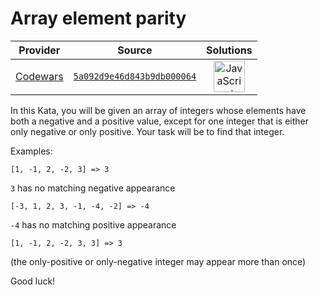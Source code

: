 [_metadata_:generated]: - "true"

# Array element parity

<!-- INFO TABLE BEGIN -->

| Provider                                        | Source                                                                               | Solutions                                                                                                                                                    |
| :---------------------------------------------: | :----------------------------------------------------------------------------------: | :----------------------------------------------------------------------------------------------------------------------------------------------------------: |
| [Codewars](../../../docs/providers/Codewars.md) | [`5a092d9e46d843b9db000064`](https://www.codewars.com/kata/5a092d9e46d843b9db000064) | [<img src="https://res.cloudinary.com/rascaltwo/image/upload/v1631924076/javascript_ehszr7.svg" alt="JavaScript" title="JavaScript" width="50" />](solve.js) |

<!-- INFO TABLE END -->

In this Kata, you will be given an array of integers whose elements have both a negative and a positive value, except for one integer that is either only negative or only positive. Your task will be to find that integer. 

Examples:

`[1, -1, 2, -2, 3] => 3`

`3` has no matching negative appearance

`[-3, 1, 2, 3, -1, -4, -2] => -4`

`-4` has no matching positive appearance

`[1, -1, 2, -2, 3, 3] => 3`

(the only-positive or only-negative integer may appear more than once)

Good luck!
